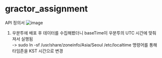 # gractor_assignment

API 정의서
![image](https://user-images.githubusercontent.com/86117661/227777697-eb79967d-4726-4f39-b53b-22ac9e0596a3.png)


1. 우분투에 배포 후 데이터를 수집해봤더니 baseTime이 우분투의 UTC 시간에 맞춰져서 실행됨  
-> sudo ln -sf /usr/share/zoneinfo/Asia/Seoul /etc/localtime 명령어를 통해 타임존을 KST 시간으로 변경
